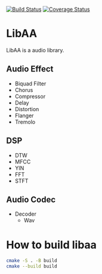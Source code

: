 [![Build Status](https://github.com/jiemojiemo/libaa/workflows/build/badge.svg)](https://github.com/jiemojiemo/libaa/actions)
[![Coverage Status](https://coveralls.io/repos/github/jiemojiemo/libaa/badge.svg?branch=master)](https://coveralls.io/github/jiemojiemo/libaa?branch=master)

# LibAA
LibAA is a audio library.

## Audio Effect
+ Biquad Filter
+ Chorus
+ Compressor
+ Delay
+ Distortion
+ Flanger
+ Tremolo

## DSP
+ DTW
+ MFCC
+ YIN
+ FFT
+ STFT

## Audio Codec
+ Decoder
  + Wav
  
# How to build libaa
```bash
cmake -S . -B build
cmake --build build
```
